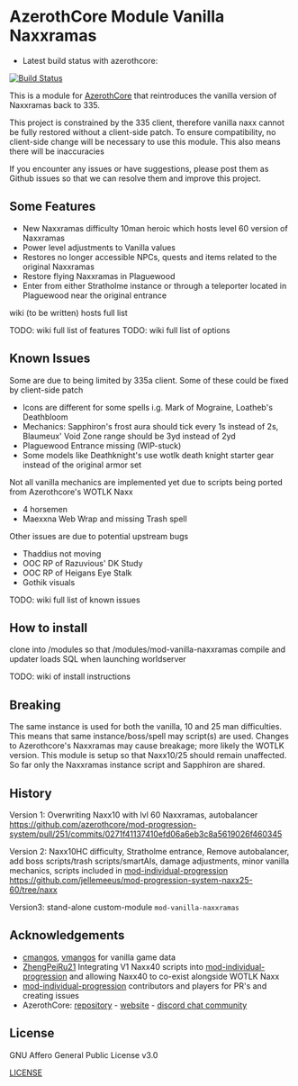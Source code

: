 # AzerothCore Module Vanilla Naxxramas

- Latest build status with azerothcore:

[![Build Status](https://github.com/jellemeeus/mod-vanilla-naxxramas/workflows/core-build/badge.svg?branch=master&event=push)](https://github.com/jellemeeus/mod-vanilla-naxxramas)

This is a module for [AzerothCore](http://www.azerothcore.org) that reintroduces the vanilla version of Naxxramas back to 335.

This project is constrained by the 335 client, therefore vanilla naxx cannot be fully restored without a client-side patch. To ensure compatibility, no client-side change will be necessary to use this module. This also means there will be inaccuracies

If you encounter any issues or have suggestions, please post them as Github issues so that we can resolve them and improve this project.

## Some Features
* New Naxxramas difficulty 10man heroic which hosts level 60 version of Naxxramas
* Power level adjustments to Vanilla values
* Restores no longer accessible NPCs, quests and items related to the original Naxxramas
* Restore flying Naxxramas in Plaguewood
* Enter from either Stratholme instance or through a teleporter located in Plaguewood near the original entrance

wiki (to be written) hosts full list

TODO: wiki full list of features
TODO: wiki full list of options

## Known Issues

Some are due to being limited by 335a client. Some of these could be fixed by client-side patch

* Icons are different for some spells i.g. Mark of Mograine, Loatheb's Deathbloom
* Mechanics: Sapphiron's frost aura should tick every 1s instead of 2s, Blaumeux' Void Zone range should be 3yd instead of 2yd
* Plaguewood Entrance missing (WIP-stuck)
* Some models like Deathknight's use wotlk death knight starter gear instead of the original armor set

Not all vanilla mechanics are implemented yet due to scripts being ported from Azerothcore's WOTLK Naxx

* 4 horsemen
* Maexxna Web Wrap and missing Trash spell

Other issues are due to potential upstream bugs

* Thaddius not moving
* OOC RP of Razuvious' DK Study
* OOC RP of Heigans Eye Stalk
* Gothik visuals

TODO: wiki full list of known issues

## How to install
clone into /modules so that /modules/mod-vanilla-naxxramas
compile and updater loads SQL when launching worldserver

TODO: wiki of install instructions

## Breaking

The same instance is used for both the vanilla, 10 and 25 man difficulties. This means that same instance/boss/spell may script(s) are used. Changes to Azerothcore's Naxxramas may cause breakage; more likely the WOTLK version. This module is setup so that Naxx10/25 should remain unaffected. So far only the Naxxramas instance script and Sapphiron are shared.

## History

Version 1: Overwriting Naxx10 with lvl 60 Naxxramas, autobalancer
https://github.com/azerothcore/mod-progression-system/pull/251/commits/0271f41137410efd06a6eb3c8a5619026f460345

Version 2: Naxx10HC difficulty, Stratholme entrance, Remove autobalancer, add boss scripts/trash scripts/smartAIs, damage adjustments, minor vanilla mechanics, scripts included in [mod-individual-progression](https://github.com/ZhengPeiRu21/mod-individual-progression)
https://github.com/jellemeeus/mod-progression-system-naxx25-60/tree/naxx

Version3: stand-alone custom-module `mod-vanilla-naxxramas`

## Acknowledgements
- [cmangos](https://github.com/cmangos), [vmangos](https://github.com/vmangos) for vanilla game data
- [ZhengPeiRu21](https://github.com/ZhengPeiRu21/mod-individual-progression) Integrating V1 Naxx40 scripts into [mod-individual-progression](https://github.com/ZhengPeiRu21/mod-individual-progression) and allowing Naxx40 to co-exist alongside WOTLK Naxx
- [mod-individual-progression](https://github.com/ZhengPeiRu21/mod-individual-progression) contributors and players for PR's and creating issues
- AzerothCore: [repository](https://github.com/azerothcore) - [website](https://azerothcore.org/) - [discord chat community](https://discord.gg/PaqQRkd)

## License

GNU Affero General Public License v3.0

[LICENSE](./../LICENSE)
